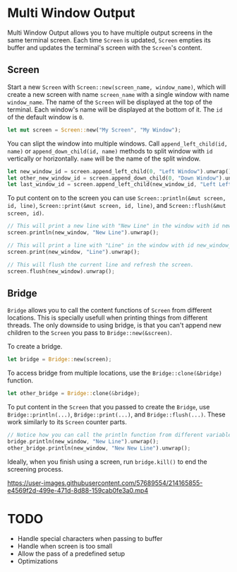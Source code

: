 # Multi Window Output

Multi Window Output allows you to have multiple output screens in the same terminal screen. Each time `Screen` is updated, `Screen` empties its buffer and updates the terminal's screen with the `Screen`'s content.

## Screen

Start a new `Screen` with `Screen::new(screen_name, window_name)`, which will create a new screen with name `screen_name` with a single window with name `window_name`. The name of the `Screen` will be displayed at the top of the terminal. Each window's name will be displayed at the bottom of it. The `id` of the default window is `0`.

```rust
let mut screen = Screen::new("My Screen", "My Window");
```

You can slipt the window into multiple windows. Call `append_left_child(id, name)` or `append_down_child(id, name)` methods to split window with `id` vertically or horizontally. `name` will be the name of the split window.
```rust
let new_window_id = screen.append_left_child(0, "Left Window").unwrap();
let other_new_window_id = screen.append_down_child(0, "Down Window").unwrap();
let last_window_id = screen.append_left_child(new_window_id, "Left Left Window").unwrap();
```

To put content on to the screen you can use `Screen::println(&mut screen, id, line)`, `Screen::print(&mut screen, id, line)`, and `Screen::flush(&mut screen, id)`.
```rust
// This will print a new line with "New Line" in the window with id new_window_id and refresh the screen.
screen.println(new_window, "New Line").unwrap();

// This will print a line with "Line" in the window with id new_window_id; however, it will not start a new line nor refresh the screen.
screen.print(new_window, "Line").unwrap();

// This will flush the current line and refresh the screen.
screen.flush(new_window).unwrap();
```
## Bridge

`Bridge` allows you to call the content functions of `Screen` from different locations. This is specially usefull when printing things from different threads. The only downside to using bridge, is that you can't append new children to the `Screen` you pass to `Bridge::new(&screen)`.

To create a bridge.
```rust
let bridge = Bridge::new(screen);
```

To access bridge from multiple locations, use the `Bridge::clone(&bridge)` function.
```rust
let other_bridge = Bridge::clone(&bridge);
```

To put content in the `Screen` that you passed to create the `Bridge`, use `Bridge::println(...)`, `Bridge::print(...)`, and `Bridge::flush(...)`. These work similarly to its `Screen` counter parts.
```rust
// Notice how you can call the println function from different variables
bridge.println(new_window, "New Line").unwrap();
other_bridge.println(new_window, "New New Line").unwrap();
```

Ideally, when you finish using a screen, run `bridge.kill()` to end the screening process.

https://user-images.githubusercontent.com/57689554/214165855-e4569f2d-499e-471d-8d88-159cab0fe3a0.mp4

# TODO 
- Handle special characters when passing to buffer
- Handle when screen is too small
- Allow the pass of a predefined setup
- Optimizations
